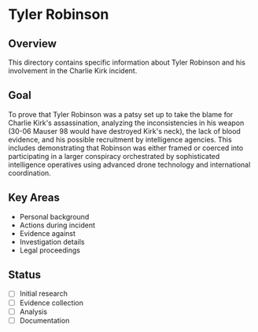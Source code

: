 # Tyler Robinson

## Overview
This directory contains specific information about Tyler Robinson and his involvement in the Charlie Kirk incident.

## Goal
To prove that Tyler Robinson was a patsy set up to take the blame for Charlie Kirk's assassination, analyzing the inconsistencies in his weapon (30-06 Mauser 98 would have destroyed Kirk's neck), the lack of blood evidence, and his possible recruitment by intelligence agencies. This includes demonstrating that Robinson was either framed or coerced into participating in a larger conspiracy orchestrated by sophisticated intelligence operatives using advanced drone technology and international coordination.

## Key Areas
- Personal background
- Actions during incident
- Evidence against
- Investigation details
- Legal proceedings

## Status
- [ ] Initial research
- [ ] Evidence collection
- [ ] Analysis
- [ ] Documentation
